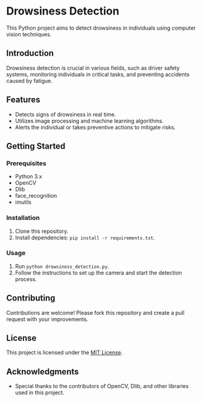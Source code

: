 # Drowsiness Detection

This Python project aims to detect drowsiness in individuals using computer vision techniques.

## Introduction

Drowsiness detection is crucial in various fields, such as driver safety systems, monitoring individuals in critical tasks, and preventing accidents caused by fatigue.

## Features

- Detects signs of drowsiness in real time.
- Utilizes image processing and machine learning algorithms.
- Alerts the individual or takes preventive actions to mitigate risks.

## Getting Started

### Prerequisites

- Python 3.x
- OpenCV
- Dlib
- face_recognition
- imutils

### Installation

1. Clone this repository.
2. Install dependencies: `pip install -r requirements.txt`.

### Usage

1. Run `python drowsiness_detection.py`.
2. Follow the instructions to set up the camera and start the detection process.

## Contributing

Contributions are welcome! Please fork this repository and create a pull request with your improvements.

## License

This project is licensed under the [MIT License](LICENSE).

## Acknowledgments

- Special thanks to the contributors of OpenCV, Dlib, and other libraries used in this project.
